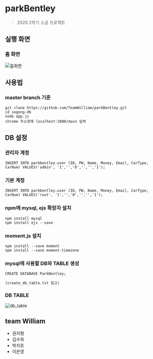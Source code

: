 # parkBentley
>2020 2학기 소공 프로젝트

## 실행 화면
### 홈 화면
![홈화면](https://user-images.githubusercontent.com/45346786/100971081-91e5bf00-3579-11eb-9a10-df8b43677c22.PNG)

### 

 ## 사용법
 ### master branch 기준
  ```
  git clone https://github.com/TeamWilliam/parkBentley.git
  cd sogong-db
  node app.js
  chrome 주소창에 localhost:3000/main 입력
 ```
 
 ## DB 설정
 ### 관리자 계정
  ```
INSERT INTO parkbentley.user (ID, PW, Name, Money, Email, CarType, CarNum) VALUES('admin', '1','','0','','','1');
 ```

### 기본 계정
  ```
INSERT INTO parkbentley.user (ID, PW, Name, Money, Email, CarType, CarNum) VALUES('root', '1','','0','','','1');
 ```

 ### npm에 mysql, ejs 확장자 설치
```
npm install mysql
npm install ejs --save
```

 ### moment.js 설치
```
npm install --save moment
npm install --save moment-timezone
```


### mysql에 사용할 DB와 TABLE 생성
```
CREATE DATABASE ParkBentley;

(create_db_table.txt 참고)
```

### DB TABLE
![db_table](https://user-images.githubusercontent.com/55631147/100452848-49537f00-30fd-11eb-9a83-d3fbe50038b4.PNG)


## team William
- 권지형
- 김수희
- 박지호
- 이은영


